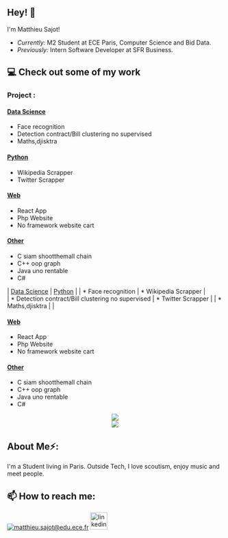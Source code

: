 <h2>Hey! 👋</h2>
  
I'm Matthieu Sajot! 
- <i>Currently:</i> M2 Student at ECE Paris, Computer Science and Bid Data. 
- <i>Previously:</i> Intern Software Developer at SFR Business.
      
      
<h2>💻 Check out some of my work</h2> 

  
### Project :
    
#### [Data Science](https://github.com/Cambelau/DataScienceCambelau)
* Face recognition  
* Detection contract/Bill clustering no supervised  
* Maths,djisktra  
#### [Python](https://github.com/Cambelau/PythonCambelau)
* Wikipedia Scrapper  
* Twitter Scrapper  
#### [Web](https://github.com/Cambelau/WebCambelau)
* React App  
* Php Website  
* No framework website cart  
#### [Other](https://github.com/Cambelau/OtherCambelau)
* C siam shootthemall chain  
* C++ oop graph  
* Java uno rentable    
* C#  

| [Data Science](https://github.com/Cambelau/DataScienceCambelau) | [Python](https://github.com/Cambelau/PythonCambelau) |
| * Face recognition | * Wikipedia Scrapper |  
| * Detection contract/Bill clustering no supervised | * Twitter Scrapper |
| * Maths,djisktra | |



#### [Web](https://github.com/Cambelau/WebCambelau)
* React App  
* Php Website  
* No framework website cart  
#### [Other](https://github.com/Cambelau/OtherCambelau)
* C siam shootthemall chain  
* C++ oop graph  
* Java uno rentable    
* C#  
  

<p align="center">
<img src="https://github-readme-stats.vercel.app/api/top-langs/?username=Cambelau&layout=compact"><br>
<img src="https://visitor-badge.laobi.icu/badge?page_id=Cambelau.Cambelau">
</p>
  
<h2> About Me⚡:</h2>
I'm a Student living in Paris. Outside Tech, I love scoutism, enjoy music and meet people. 


<h2>📫 How to reach me:</h2>
  
<a href="mailto:matthieu.sajot@edu.ece.fr">![matthieu.sajot@edu.ece.fr](https://img.shields.io/badge/Gmail-D14836?style=for-the-badge&logo=gmail&logoColor=white)</a>
[<img src='https://cdn.jsdelivr.net/npm/simple-icons@3.0.1/icons/linkedin.svg' alt='linkedin' height='40'>](https://www.linkedin.com/in/matthieu-sajot-371063193/)  
   
